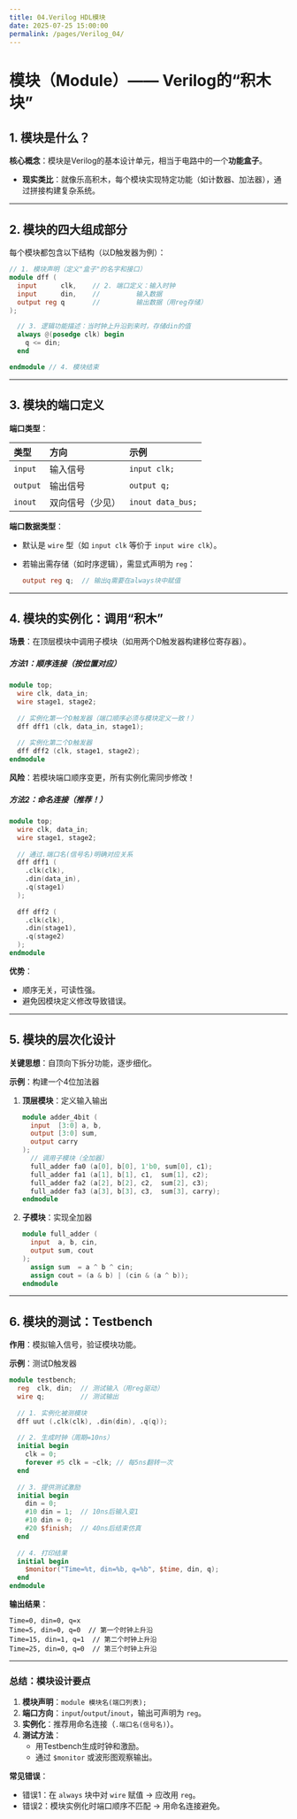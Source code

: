 ```yaml
---
title: 04.Verilog HDL模块
date: 2025-07-25 15:00:00
permalink: /pages/Verilog_04/
---
```


# **模块（Module）—— Verilog的“积木块”**

## **1. 模块是什么？**

**核心概念**：模块是Verilog的基本设计单元，相当于电路中的一个**功能盒子**。

- **现实类比**：就像乐高积木，每个模块实现特定功能（如计数器、加法器），通过拼接构建复杂系统。

------

## **2. 模块的四大组成部分**

每个模块都包含以下结构（以D触发器为例）：

```verilog
// 1. 模块声明（定义"盒子"的名字和接口）
module dff (
  input      clk,    // 2. 端口定义：输入时钟
  input      din,    //         输入数据
  output reg q       //         输出数据（用reg存储）
);

  // 3. 逻辑功能描述：当时钟上升沿到来时，存储din的值
  always @(posedge clk) begin
    q <= din;  
  end

endmodule // 4. 模块结束
```

------

## **3. 模块的端口定义**

**端口类型**：

| 类型     | 方向             | 示例              |
| :------- | :--------------- | :---------------- |
| `input`  | 输入信号         | `input clk;`      |
| `output` | 输出信号         | `output q;`       |
| `inout`  | 双向信号（少见） | `inout data_bus;` |

**端口数据类型**：

- 默认是 `wire` 型（如 `input clk` 等价于 `input wire clk`）。

- 若输出需存储（如时序逻辑），需显式声明为 `reg`：

  ```verilog
  output reg q;  // 输出q需要在always块中赋值
  ```

------

## **4. 模块的实例化：调用“积木”**

**场景**：在顶层模块中调用子模块（如用两个D触发器构建移位寄存器）。

##### **方法1：顺序连接（按位置对应）**

```verilog
module top;
  wire clk, data_in;
  wire stage1, stage2;
  
  // 实例化第一个D触发器（端口顺序必须与模块定义一致！）
  dff dff1 (clk, data_in, stage1); 
  
  // 实例化第二个D触发器
  dff dff2 (clk, stage1, stage2);  
endmodule
```

**风险**：若模块端口顺序变更，所有实例化需同步修改！

##### **方法2：命名连接（推荐！）**

```verilog
module top;
  wire clk, data_in;
  wire stage1, stage2;
  
  // 通过.端口名(信号名)明确对应关系
  dff dff1 (
    .clk(clk), 
    .din(data_in), 
    .q(stage1)
  );
  
  dff dff2 (
    .clk(clk), 
    .din(stage1), 
    .q(stage2)
  );
endmodule
```

**优势**：

- 顺序无关，可读性强。
- 避免因模块定义修改导致错误。

------

## **5. 模块的层次化设计**

**关键思想**：自顶向下拆分功能，逐步细化。

**示例**：构建一个4位加法器

1. **顶层模块**：定义输入输出

   ```verilog
   module adder_4bit (
     input  [3:0] a, b,
     output [3:0] sum,
     output carry
   );
     // 调用子模块（全加器）
     full_adder fa0 (a[0], b[0], 1'b0, sum[0], c1);
     full_adder fa1 (a[1], b[1], c1,  sum[1], c2);
     full_adder fa2 (a[2], b[2], c2,  sum[2], c3);
     full_adder fa3 (a[3], b[3], c3,  sum[3], carry);
   endmodule
   ```

2. **子模块**：实现全加器

   ```verilog
   module full_adder (
     input  a, b, cin,
     output sum, cout
   );
     assign sum  = a ^ b ^ cin;
     assign cout = (a & b) | (cin & (a ^ b));
   endmodule
   ```

------

## **6. 模块的测试：Testbench**

**作用**：模拟输入信号，验证模块功能。

**示例**：测试D触发器

```verilog
module testbench;
  reg  clk, din;  // 测试输入（用reg驱动）
  wire q;         // 测试输出
  
  // 1. 实例化被测模块
  dff uut (.clk(clk), .din(din), .q(q));
  
  // 2. 生成时钟（周期=10ns）
  initial begin
    clk = 0;
    forever #5 clk = ~clk; // 每5ns翻转一次
  end
  
  // 3. 提供测试激励
  initial begin
    din = 0;
    #10 din = 1;  // 10ns后输入变1
    #10 din = 0;
    #20 $finish;  // 40ns后结束仿真
  end
  
  // 4. 打印结果
  initial begin
    $monitor("Time=%t, din=%b, q=%b", $time, din, q);
  end
endmodule
```

**输出结果**：

```text
Time=0, din=0, q=x  
Time=5, din=0, q=0  // 第一个时钟上升沿  
Time=15, din=1, q=1  // 第二个时钟上升沿  
Time=25, din=0, q=0  // 第三个时钟上升沿  
```

------

### **总结：模块设计要点**

1. **模块声明**：`module 模块名(端口列表);`
2. **端口方向**：`input`/`output`/`inout`，输出可声明为 `reg`。
3. **实例化**：推荐用命名连接（`.端口名(信号名)`）。
4. **测试方法**：
   - 用Testbench生成时钟和激励。
   - 通过 `$monitor` 或波形图观察输出。

**常见错误**：

- 错误1：在 `always` 块中对 `wire` 赋值 → 应改用 `reg`。
- 错误2：模块实例化时端口顺序不匹配 → 用命名连接避免。

